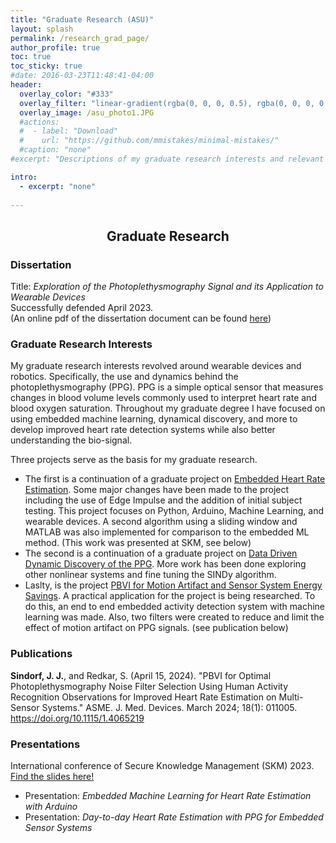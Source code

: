 ```yaml
---
title: "Graduate Research (ASU)"
layout: splash
permalink: /research_grad_page/
author_profile: true
toc: true
toc_sticky: true
#date: 2016-03-23T11:48:41-04:00
header:
  overlay_color: "#333"
  overlay_filter: "linear-gradient(rgba(0, 0, 0, 0.5), rgba(0, 0, 0, 0.5))"
  overlay_image: /asu_photo1.JPG
  #actions:
  #  - label: "Download"
  #    url: "https://github.com/mmistakes/minimal-mistakes/"
  #caption: "none"
#excerpt: "Descriptions of my graduate research interests and relevant material."

intro: 
  - excerpt: "none"   
   
---
```


## <center> Graduate Research</center>
### Dissertation
Title: *Exploration of the Photoplethysmography Signal and its Application to Wearable Devices* <br>
Successfully defended April 2023.<br>
(An online pdf of the dissertation document can be found [here](https://keep.lib.asu.edu/system/files/c7/Sindorf_asu_0010E_22685.pdf))

### Graduate Research Interests
My graduate research interests revolved around wearable devices and robotics. Specifically, the use and dynamics behind the photoplethysmography (PPG). PPG is a simple optical sensor that measures changes in blood volume levels commonly used to interpret heart rate and blood oxygen saturation. Throughout my graduate degree I have focused on using embedded machine learning, dynamical discovery, and more to develop improved heart rate detection systems while also better understanding the bio-signal. <br> 

Three projects serve as the basis for my graduate research. <br>
- The first is a continuation of a graduate project on [Embedded Heart Rate Estimation](/bmi598_page/). Some major changes have been made to the project including the use of Edge Impulse and the addition of initial subject testing. This project focuses on Python, Arduino, Machine Learning, and wearable devices. A second algorithm using a sliding window and MATLAB was also implemented for comparison to the embedded ML method. (This work was presented at SKM, see below)
- The second is a continuation of a graduate project on [Data Driven Dynamic Discovery of the PPG](/egr608_page/). More work has been done exploring other nonlinear systems and fine tuning the SINDy algorithm. 
- Laslty, is the project [PBVI for Motion Artifact and Sensor System Energy Savings](/eee598lb_page/). A practical application for the project is being researched. To do this, an end to end embedded activity detection system with machine learning was made. Also, two filters were created to reduce and limit the effect of motion artifact on PPG signals. (see publication below)

### Publications
**Sindorf, J. J.**, and Redkar, S. (April 15, 2024). "PBVI for Optimal Photoplethysmography Noise Filter Selection Using Human Activity Recognition Observations for Improved Heart Rate Estimation on Multi-Sensor Systems." ASME. J. Med. Devices. March 2024; 18(1): 011005. https://doi.org/10.1115/1.4065219 
### Presentations
International conference of Secure Knowledge Management (SKM) 2023. [Find the slides here!](/skm_page/)<br>
- Presentation: *Embedded Machine Learning for Heart Rate Estimation with Arduino* <br>
- Presentation: *Day-to-day Heart Rate Estimation with PPG for Embedded Sensor Systems*<br>

